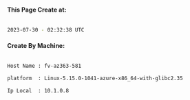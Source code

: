 
   
#### This Page Create at:

```bash

2023-07-30 - 02:32:38 UTC

```

#### Create By Machine:

```bash

Host Name : fv-az363-581

platform  : Linux-5.15.0-1041-azure-x86_64-with-glibc2.35

Ip Local  : 10.1.0.8

```

